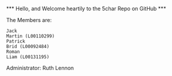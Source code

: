 


*** Hello, and Welcome heartily to the 5char Repo on GitHub ***

The Members are:

    Jack
    Martin (L00110299)
    Patrick
    Brid (L00092484)
    Roman
    Liam (L00131195)


Administrator: Ruth Lennon
